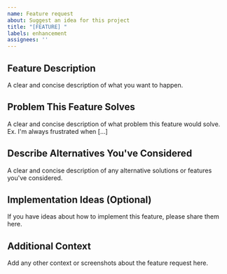 ```yaml
---
name: Feature request
about: Suggest an idea for this project
title: "[FEATURE] "
labels: enhancement
assignees: ''
---
```


## Feature Description
A clear and concise description of what you want to happen.

## Problem This Feature Solves
A clear and concise description of what problem this feature would solve. Ex. I'm always frustrated when [...]

## Describe Alternatives You've Considered
A clear and concise description of any alternative solutions or features you've considered.

## Implementation Ideas (Optional)
If you have ideas about how to implement this feature, please share them here.

## Additional Context
Add any other context or screenshots about the feature request here.